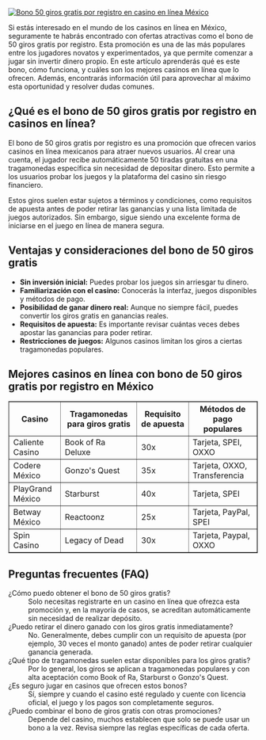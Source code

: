 [![Bono 50 giros gratis por registro en casino en línea México](https://123-caf.pages.dev/gitsignup.png)](https://vrmoo.ru/Bt82HjjY)

<p>Si estás interesado en el mundo de los casinos en línea en México, seguramente te habrás encontrado con ofertas atractivas como el bono de 50 giros gratis por registro. Esta promoción es una de las más populares entre los jugadores novatos y experimentados, ya que permite comenzar a jugar sin invertir dinero propio. En este artículo aprenderás qué es este bono, cómo funciona, y cuáles son los mejores casinos en línea que lo ofrecen. Además, encontrarás información útil para aprovechar al máximo esta oportunidad y resolver dudas comunes.</p>  <h2>¿Qué es el bono de 50 giros gratis por registro en casinos en línea?</h2> <p>El bono de 50 giros gratis por registro es una promoción que ofrecen varios casinos en línea mexicanos para atraer nuevos usuarios. Al crear una cuenta, el jugador recibe automáticamente 50 tiradas gratuitas en una tragamonedas específica sin necesidad de depositar dinero. Esto permite a los usuarios probar los juegos y la plataforma del casino sin riesgo financiero.</p> <p>Estos giros suelen estar sujetos a términos y condiciones, como requisitos de apuesta antes de poder retirar las ganancias y una lista limitada de juegos autorizados. Sin embargo, sigue siendo una excelente forma de iniciarse en el juego en línea de manera segura.</p>  <h2>Ventajas y consideraciones del bono de 50 giros gratis</h2> <ul>   <li><strong>Sin inversión inicial:</strong> Puedes probar los juegos sin arriesgar tu dinero.</li>   <li><strong>Familiarización con el casino:</strong> Conocerás la interfaz, juegos disponibles y métodos de pago.</li>   <li><strong>Posibilidad de ganar dinero real:</strong> Aunque no siempre fácil, puedes convertir los giros gratis en ganancias reales.</li>   <li><strong>Requisitos de apuesta:</strong> Es importante revisar cuántas veces debes apostar las ganancias para poder retirar.</li>   <li><strong>Restricciones de juegos:</strong> Algunos casinos limitan los giros a ciertas tragamonedas populares.</li> </ul>  <h2>Mejores casinos en línea con bono de 50 giros gratis por registro en México</h2> <table border="1" cellpadding="8" cellspacing="0">   <thead>     <tr>       <th>Casino</th>       <th>Tragamonedas para giros gratis</th>       <th>Requisito de apuesta</th>       <th>Métodos de pago populares</th>     </tr>   </thead>   <tbody>     <tr>       <td>Caliente Casino</td>       <td>Book of Ra Deluxe</td>       <td>30x</td>       <td>Tarjeta, SPEI, OXXO</td>     </tr>     <tr>       <td>Codere México</td>       <td>Gonzo's Quest</td>       <td>35x</td>       <td>Tarjeta, OXXO, Transferencia</td>     </tr>     <tr>       <td>PlayGrand México</td>       <td>Starburst</td>       <td>40x</td>       <td>Tarjeta, SPEI</td>     </tr>     <tr>       <td>Betway México</td>       <td>Reactoonz</td>       <td>25x</td>       <td>Tarjeta, PayPal, SPEI</td>     </tr>     <tr>       <td>Spin Casino</td>       <td>Legacy of Dead</td>       <td>30x</td>       <td>Tarjeta, Paypal, OXXO</td>     </tr>   </tbody> </table>  <h2>Preguntas frecuentes (FAQ)</h2> <dl>   <dt>¿Cómo puedo obtener el bono de 50 giros gratis?</dt>   <dd>Solo necesitas registrarte en un casino en línea que ofrezca esta promoción y, en la mayoría de casos, se acreditan automáticamente sin necesidad de realizar depósito.</dd>    <dt>¿Puedo retirar el dinero ganado con los giros gratis inmediatamente?</dt>   <dd>No. Generalmente, debes cumplir con un requisito de apuesta (por ejemplo, 30 veces el monto ganado) antes de poder retirar cualquier ganancia generada.</dd>    <dt>¿Qué tipo de tragamonedas suelen estar disponibles para los giros gratis?</dt>   <dd>Por lo general, los giros se aplican a tragamonedas populares y con alta aceptación como Book of Ra, Starburst o Gonzo's Quest.</dd>    <dt>¿Es seguro jugar en casinos que ofrecen estos bonos?</dt>   <dd>Sí, siempre y cuando el casino esté regulado y cuente con licencia oficial, el juego y los pagos son completamente seguros.</dd>    <dt>¿Puedo combinar el bono de giros gratis con otras promociones?</dt>   <dd>Depende del casino, muchos establecen que solo se puede usar un bono a la vez. Revisa siempre las reglas específicas de cada oferta.</dd> </dl>